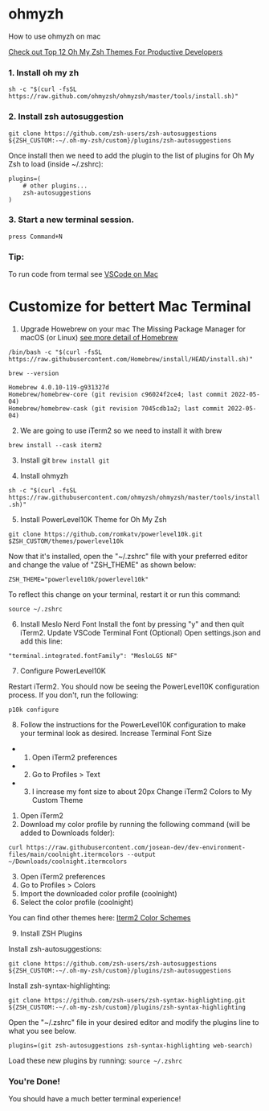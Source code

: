 # ohmyzh
How to use ohmyzh on mac

[Check out Top 12 Oh My Zsh Themes For Productive Developers](https://travis.media/top-12-oh-my-zsh-themes-for-productive-developers/#20210921-gozilla)

### 1.  Install oh my zh 

`sh -c "$(curl -fsSL https://raw.github.com/ohmyzsh/ohmyzsh/master/tools/install.sh)"`

### 2. Install zsh autosuggestion
`git clone https://github.com/zsh-users/zsh-autosuggestions ${ZSH_CUSTOM:-~/.oh-my-zsh/custom}/plugins/zsh-autosuggestions`

Once install then we need to add the plugin to the list of plugins for Oh My Zsh to load (inside ~/.zshrc):

```
plugins=( 
    # other plugins...
    zsh-autosuggestions
)
```
### 3. Start a new terminal session.
`press Command+N`


### Tip: 

To run code from termal see [VSCode on Mac](https://code.visualstudio.com/docs/setup/mac#:~:text=Launching%20from%20the%20command%20line,code'%20command%20in%20PATH%20command.)


# Customize for bettert Mac Terminal

1. Upgrade Howebrew on your mac The Missing Package Manager for macOS (or Linux) [see more detail of Homebrew](https://brew.sh/)

`/bin/bash -c "$(curl -fsSL https://raw.githubusercontent.com/Homebrew/install/HEAD/install.sh)"`

`brew --version`

```
Homebrew 4.0.10-119-g931327d
Homebrew/homebrew-core (git revision c96024f2ce4; last commit 2022-05-04)
Homebrew/homebrew-cask (git revision 7045cdb1a2; last commit 2022-05-04)
```
2. We are going to use iTerm2 so we need to install it with brew

`brew install --cask iterm2`

3. Install git
`brew install git`

4. Install ohmyzh

`sh -c "$(curl -fsSL https://raw.githubusercontent.com/ohmyzsh/ohmyzsh/master/tools/install.sh)"`

5. Install PowerLevel10K Theme for Oh My Zsh

`git clone https://github.com/romkatv/powerlevel10k.git $ZSH_CUSTOM/themes/powerlevel10k`

Now that it's installed, open the "~/.zshrc" file with your preferred editor and change the value of "ZSH_THEME" as shown below:

`ZSH_THEME="powerlevel10k/powerlevel10k"`

To reflect this change on your terminal, restart it or run this command:

`source ~/.zshrc`

6. Install Meslo Nerd Font
Install the font by pressing "y" and then quit iTerm2.
Update VSCode Terminal Font (Optional)
Open settings.json and add this line:

`"terminal.integrated.fontFamily": "MesloLGS NF"`

7. Configure PowerLevel10K

Restart iTerm2. You should now be seeing the PowerLevel10K configuration process. If you don't, run the following:

`p10k configure`

8. Follow the instructions for the PowerLevel10K configuration to make your terminal look as desired.
Increase Terminal Font Size
* 1. Open iTerm2 preferences
* 2. Go to Profiles > Text
* 3. I increase my font size to about 20px
Change iTerm2 Colors to My Custom Theme
1. Open iTerm2
2. Download my color profile by running the following command (will be added to Downloads folder):

`curl https://raw.githubusercontent.com/josean-dev/dev-environment-files/main/coolnight.itermcolors --output ~/Downloads/coolnight.itermcolors`

3. Open iTerm2 preferences
4. Go to Profiles > Colors
5. Import the downloaded color profile (coolnight)
6. Select the color profile (coolnight)

You can find other themes here: [Iterm2 Color Schemes](https://iterm2colorschemes.com/)

9. Install ZSH Plugins

Install zsh-autosuggestions:

`git clone https://github.com/zsh-users/zsh-autosuggestions ${ZSH_CUSTOM:-~/.oh-my-zsh/custom}/plugins/zsh-autosuggestions`

Install zsh-syntax-highlighting:

`git clone https://github.com/zsh-users/zsh-syntax-highlighting.git ${ZSH_CUSTOM:-~/.oh-my-zsh/custom}/plugins/zsh-syntax-highlighting`

Open the "~/.zshrc" file in your desired editor and modify the plugins line to what you see below.

`plugins=(git zsh-autosuggestions zsh-syntax-highlighting web-search)`

Load these new plugins by running:
`source ~/.zshrc`

### You're Done!
You should have a much better terminal experience!